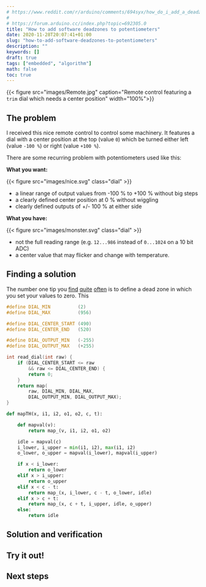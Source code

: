```yaml
---
# https://www.reddit.com/r/arduino/comments/694syx/how_do_i_add_a_deadzone_to_potentiometers_or/
# 
# https://forum.arduino.cc/index.php?topic=692305.0
title: "How to add software deadzones to potentiometers"
date: 2020-11-28T20:07:41+01:00
slug: "how-to-add-software-deadzones-to-potentiometers"
description: ""
keywords: []
draft: true
tags: ["embedded", "algorithm"]
math: false
toc: true
---
```


<style>
.dial {
    width: 50%;
    margin: 0 auto;
}
</style>
{{< figure src="images/Remote.jpg" caption="Remote control featuring a `trim` dial which needs a center position" width="100%">}}

## The problem

I received this nice remote control to control some machinery.
It features a dial with a center position at the top (value `0`) which be turned either left (value `-100 %`) or right (value `+100 %`).

There are some recurring problem with potentiometers used like this:

**What you want:**

{{< figure src="images/nice.svg" class="dial" >}}

- a linear range of output values from -100 % to +100 % without big steps
- a clearly defined center position at 0 % without wiggling
- clearly defined outputs of +/- 100 % at either side

**What you have:**

{{< figure src="images/monster.svg" class="dial" >}}

- not the full reading range (e.g. `12...986` instead of `0...1024` on a 10 bit ADC)
- a center value that may flicker and change with temperature.

## Finding a solution

The number one tip you [find](https://www.reddit.com/r/arduino/comments/694syx/how_do_i_add_a_deadzone_to_potentiometers_or/) [quite](https://www.reddit.com/r/arduino/comments/3m12jx/adjusting_the_center_or_a_potentiometer_or/) [often](https://forum.arduino.cc/index.php?topic=692305.0)
is to define a dead zone in which you set your values to zero.
This 

```c
#define DIAL_MIN          (2)
#define DIAL_MAX          (956)

#define DIAL_CENTER_START (490)
#define DIAL_CENTER_END   (520)

#define DIAL_OUTPUT_MIN   (-255)
#define DIAL_OUTPUT_MAX   (+255)

int read_dial(int raw) {
    if (DIAL_CENTER_START <= raw
        && raw <= DIAL_CENTER_END) {
        return 0;
    }
    return map(
        raw, DIAL_MIN, DIAL_MAX,
        DIAL_OUTPUT_MIN, DIAL_OUTPUT_MAX);
}
```

```python
def mapTH(x, i1, i2, o1, o2, c, t):

    def mapval(v):
        return map_(v, i1, i2, o1, o2)

    idle = mapval(c)
    i_lower, i_upper = min(i1, i2), max(i1, i2)
    o_lower, o_upper = mapval(i_lower), mapval(i_upper)

    if x < i_lower:
        return o_lower
    elif x > i_upper:
        return o_upper
    elif x < c - t:
        return map_(x, i_lower, c - t, o_lower, idle)
    elif x > c + t:
        return map_(x, c + t, i_upper, idle, o_upper)
    else:
        return idle
```

## Solution and verification

## Try it out!

## Next steps
